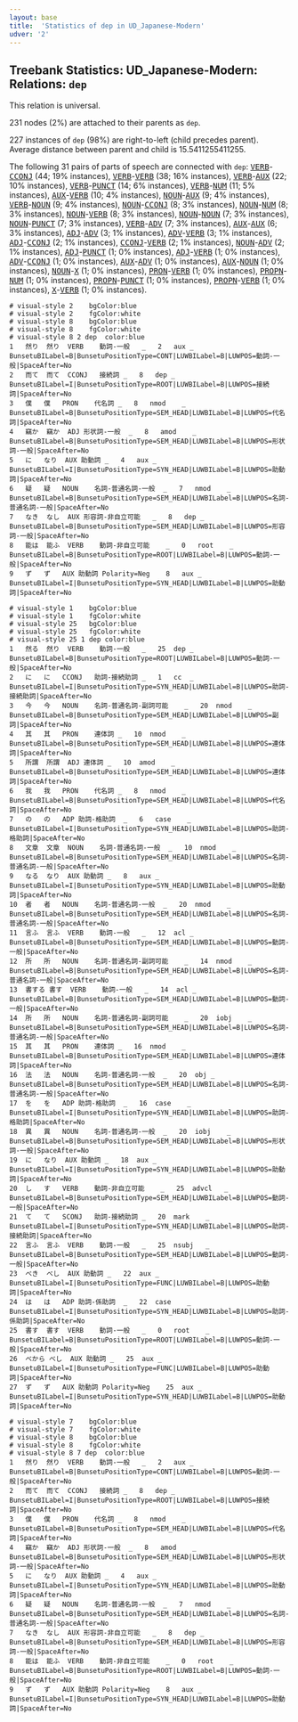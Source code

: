 ```yaml
---
layout: base
title:  'Statistics of dep in UD_Japanese-Modern'
udver: '2'
---
```


## Treebank Statistics: UD_Japanese-Modern: Relations: `dep`

This relation is universal.

231 nodes (2%) are attached to their parents as `dep`.

227 instances of `dep` (98%) are right-to-left (child precedes parent).
Average distance between parent and child is 15.5411255411255.

The following 31 pairs of parts of speech are connected with `dep`: <tt><a href="ja_modern-pos-VERB.html">VERB</a></tt>-<tt><a href="ja_modern-pos-CCONJ.html">CCONJ</a></tt> (44; 19% instances), <tt><a href="ja_modern-pos-VERB.html">VERB</a></tt>-<tt><a href="ja_modern-pos-VERB.html">VERB</a></tt> (38; 16% instances), <tt><a href="ja_modern-pos-VERB.html">VERB</a></tt>-<tt><a href="ja_modern-pos-AUX.html">AUX</a></tt> (22; 10% instances), <tt><a href="ja_modern-pos-VERB.html">VERB</a></tt>-<tt><a href="ja_modern-pos-PUNCT.html">PUNCT</a></tt> (14; 6% instances), <tt><a href="ja_modern-pos-VERB.html">VERB</a></tt>-<tt><a href="ja_modern-pos-NUM.html">NUM</a></tt> (11; 5% instances), <tt><a href="ja_modern-pos-AUX.html">AUX</a></tt>-<tt><a href="ja_modern-pos-VERB.html">VERB</a></tt> (10; 4% instances), <tt><a href="ja_modern-pos-NOUN.html">NOUN</a></tt>-<tt><a href="ja_modern-pos-AUX.html">AUX</a></tt> (9; 4% instances), <tt><a href="ja_modern-pos-VERB.html">VERB</a></tt>-<tt><a href="ja_modern-pos-NOUN.html">NOUN</a></tt> (9; 4% instances), <tt><a href="ja_modern-pos-NOUN.html">NOUN</a></tt>-<tt><a href="ja_modern-pos-CCONJ.html">CCONJ</a></tt> (8; 3% instances), <tt><a href="ja_modern-pos-NOUN.html">NOUN</a></tt>-<tt><a href="ja_modern-pos-NUM.html">NUM</a></tt> (8; 3% instances), <tt><a href="ja_modern-pos-NOUN.html">NOUN</a></tt>-<tt><a href="ja_modern-pos-VERB.html">VERB</a></tt> (8; 3% instances), <tt><a href="ja_modern-pos-NOUN.html">NOUN</a></tt>-<tt><a href="ja_modern-pos-NOUN.html">NOUN</a></tt> (7; 3% instances), <tt><a href="ja_modern-pos-NOUN.html">NOUN</a></tt>-<tt><a href="ja_modern-pos-PUNCT.html">PUNCT</a></tt> (7; 3% instances), <tt><a href="ja_modern-pos-VERB.html">VERB</a></tt>-<tt><a href="ja_modern-pos-ADV.html">ADV</a></tt> (7; 3% instances), <tt><a href="ja_modern-pos-AUX.html">AUX</a></tt>-<tt><a href="ja_modern-pos-AUX.html">AUX</a></tt> (6; 3% instances), <tt><a href="ja_modern-pos-ADJ.html">ADJ</a></tt>-<tt><a href="ja_modern-pos-ADV.html">ADV</a></tt> (3; 1% instances), <tt><a href="ja_modern-pos-ADV.html">ADV</a></tt>-<tt><a href="ja_modern-pos-VERB.html">VERB</a></tt> (3; 1% instances), <tt><a href="ja_modern-pos-ADJ.html">ADJ</a></tt>-<tt><a href="ja_modern-pos-CCONJ.html">CCONJ</a></tt> (2; 1% instances), <tt><a href="ja_modern-pos-CCONJ.html">CCONJ</a></tt>-<tt><a href="ja_modern-pos-VERB.html">VERB</a></tt> (2; 1% instances), <tt><a href="ja_modern-pos-NOUN.html">NOUN</a></tt>-<tt><a href="ja_modern-pos-ADV.html">ADV</a></tt> (2; 1% instances), <tt><a href="ja_modern-pos-ADJ.html">ADJ</a></tt>-<tt><a href="ja_modern-pos-PUNCT.html">PUNCT</a></tt> (1; 0% instances), <tt><a href="ja_modern-pos-ADJ.html">ADJ</a></tt>-<tt><a href="ja_modern-pos-VERB.html">VERB</a></tt> (1; 0% instances), <tt><a href="ja_modern-pos-ADV.html">ADV</a></tt>-<tt><a href="ja_modern-pos-CCONJ.html">CCONJ</a></tt> (1; 0% instances), <tt><a href="ja_modern-pos-AUX.html">AUX</a></tt>-<tt><a href="ja_modern-pos-ADV.html">ADV</a></tt> (1; 0% instances), <tt><a href="ja_modern-pos-AUX.html">AUX</a></tt>-<tt><a href="ja_modern-pos-NOUN.html">NOUN</a></tt> (1; 0% instances), <tt><a href="ja_modern-pos-NOUN.html">NOUN</a></tt>-<tt><a href="ja_modern-pos-X.html">X</a></tt> (1; 0% instances), <tt><a href="ja_modern-pos-PRON.html">PRON</a></tt>-<tt><a href="ja_modern-pos-VERB.html">VERB</a></tt> (1; 0% instances), <tt><a href="ja_modern-pos-PROPN.html">PROPN</a></tt>-<tt><a href="ja_modern-pos-NUM.html">NUM</a></tt> (1; 0% instances), <tt><a href="ja_modern-pos-PROPN.html">PROPN</a></tt>-<tt><a href="ja_modern-pos-PUNCT.html">PUNCT</a></tt> (1; 0% instances), <tt><a href="ja_modern-pos-PROPN.html">PROPN</a></tt>-<tt><a href="ja_modern-pos-VERB.html">VERB</a></tt> (1; 0% instances), <tt><a href="ja_modern-pos-X.html">X</a></tt>-<tt><a href="ja_modern-pos-VERB.html">VERB</a></tt> (1; 0% instances).


~~~ conllu
# visual-style 2	bgColor:blue
# visual-style 2	fgColor:white
# visual-style 8	bgColor:blue
# visual-style 8	fgColor:white
# visual-style 8 2 dep	color:blue
1	然り	然り	VERB	動詞-一般	_	2	aux	_	BunsetuBILabel=B|BunsetuPositionType=CONT|LUWBILabel=B|LUWPOS=動詞-一般|SpaceAfter=No
2	而て	而て	CCONJ	接続詞	_	8	dep	_	BunsetuBILabel=I|BunsetuPositionType=ROOT|LUWBILabel=B|LUWPOS=接続詞|SpaceAfter=No
3	僕	僕	PRON	代名詞	_	8	nmod	_	BunsetuBILabel=B|BunsetuPositionType=SEM_HEAD|LUWBILabel=B|LUWPOS=代名詞|SpaceAfter=No
4	竊か	竊か	ADJ	形状詞-一般	_	8	amod	_	BunsetuBILabel=B|BunsetuPositionType=SEM_HEAD|LUWBILabel=B|LUWPOS=形状詞-一般|SpaceAfter=No
5	に	なり	AUX	助動詞	_	4	aux	_	BunsetuBILabel=I|BunsetuPositionType=SYN_HEAD|LUWBILabel=B|LUWPOS=助動詞|SpaceAfter=No
6	疑	疑	NOUN	名詞-普通名詞-一般	_	7	nmod	_	BunsetuBILabel=B|BunsetuPositionType=SEM_HEAD|LUWBILabel=B|LUWPOS=名詞-普通名詞-一般|SpaceAfter=No
7	なき	なし	AUX	形容詞-非自立可能	_	8	dep	_	BunsetuBILabel=B|BunsetuPositionType=SEM_HEAD|LUWBILabel=B|LUWPOS=形容詞-一般|SpaceAfter=No
8	能は	能ふ	VERB	動詞-非自立可能	_	0	root	_	BunsetuBILabel=B|BunsetuPositionType=ROOT|LUWBILabel=B|LUWPOS=動詞-一般|SpaceAfter=No
9	ず	ず	AUX	助動詞	Polarity=Neg	8	aux	_	BunsetuBILabel=I|BunsetuPositionType=SYN_HEAD|LUWBILabel=B|LUWPOS=助動詞|SpaceAfter=No

~~~


~~~ conllu
# visual-style 1	bgColor:blue
# visual-style 1	fgColor:white
# visual-style 25	bgColor:blue
# visual-style 25	fgColor:white
# visual-style 25 1 dep	color:blue
1	然る	然り	VERB	動詞-一般	_	25	dep	_	BunsetuBILabel=B|BunsetuPositionType=ROOT|LUWBILabel=B|LUWPOS=動詞-一般|SpaceAfter=No
2	に	に	CCONJ	助詞-接続助詞	_	1	cc	_	BunsetuBILabel=I|BunsetuPositionType=SYN_HEAD|LUWBILabel=B|LUWPOS=助詞-接続助詞|SpaceAfter=No
3	今	今	NOUN	名詞-普通名詞-副詞可能	_	20	nmod	_	BunsetuBILabel=B|BunsetuPositionType=SEM_HEAD|LUWBILabel=B|LUWPOS=副詞|SpaceAfter=No
4	其	其	PRON	連体詞	_	10	nmod	_	BunsetuBILabel=B|BunsetuPositionType=SEM_HEAD|LUWBILabel=B|LUWPOS=連体詞|SpaceAfter=No
5	所謂	所謂	ADJ	連体詞	_	10	amod	_	BunsetuBILabel=B|BunsetuPositionType=SEM_HEAD|LUWBILabel=B|LUWPOS=連体詞|SpaceAfter=No
6	我	我	PRON	代名詞	_	8	nmod	_	BunsetuBILabel=B|BunsetuPositionType=SEM_HEAD|LUWBILabel=B|LUWPOS=代名詞|SpaceAfter=No
7	の	の	ADP	助詞-格助詞	_	6	case	_	BunsetuBILabel=I|BunsetuPositionType=SYN_HEAD|LUWBILabel=B|LUWPOS=助詞-格助詞|SpaceAfter=No
8	文章	文章	NOUN	名詞-普通名詞-一般	_	10	nmod	_	BunsetuBILabel=B|BunsetuPositionType=SEM_HEAD|LUWBILabel=B|LUWPOS=名詞-普通名詞-一般|SpaceAfter=No
9	なる	なり	AUX	助動詞	_	8	aux	_	BunsetuBILabel=I|BunsetuPositionType=SYN_HEAD|LUWBILabel=B|LUWPOS=助動詞|SpaceAfter=No
10	者	者	NOUN	名詞-普通名詞-一般	_	20	nmod	_	BunsetuBILabel=B|BunsetuPositionType=SEM_HEAD|LUWBILabel=B|LUWPOS=名詞-普通名詞-一般|SpaceAfter=No
11	言ふ	言ふ	VERB	動詞-一般	_	12	acl	_	BunsetuBILabel=B|BunsetuPositionType=SEM_HEAD|LUWBILabel=B|LUWPOS=動詞-一般|SpaceAfter=No
12	所	所	NOUN	名詞-普通名詞-副詞可能	_	14	nmod	_	BunsetuBILabel=B|BunsetuPositionType=SEM_HEAD|LUWBILabel=B|LUWPOS=名詞-普通名詞-一般|SpaceAfter=No
13	書する	書す	VERB	動詞-一般	_	14	acl	_	BunsetuBILabel=B|BunsetuPositionType=SEM_HEAD|LUWBILabel=B|LUWPOS=動詞-一般|SpaceAfter=No
14	所	所	NOUN	名詞-普通名詞-副詞可能	_	20	iobj	_	BunsetuBILabel=B|BunsetuPositionType=SEM_HEAD|LUWBILabel=B|LUWPOS=名詞-普通名詞-一般|SpaceAfter=No
15	其	其	PRON	連体詞	_	16	nmod	_	BunsetuBILabel=B|BunsetuPositionType=SEM_HEAD|LUWBILabel=B|LUWPOS=連体詞|SpaceAfter=No
16	法	法	NOUN	名詞-普通名詞-一般	_	20	obj	_	BunsetuBILabel=B|BunsetuPositionType=SEM_HEAD|LUWBILabel=B|LUWPOS=名詞-普通名詞-一般|SpaceAfter=No
17	を	を	ADP	助詞-格助詞	_	16	case	_	BunsetuBILabel=I|BunsetuPositionType=SYN_HEAD|LUWBILabel=B|LUWPOS=助詞-格助詞|SpaceAfter=No
18	異	異	NOUN	名詞-普通名詞-一般	_	20	iobj	_	BunsetuBILabel=B|BunsetuPositionType=SEM_HEAD|LUWBILabel=B|LUWPOS=形状詞-一般|SpaceAfter=No
19	に	なり	AUX	助動詞	_	18	aux	_	BunsetuBILabel=I|BunsetuPositionType=SYN_HEAD|LUWBILabel=B|LUWPOS=助動詞|SpaceAfter=No
20	し	す	VERB	動詞-非自立可能	_	25	advcl	_	BunsetuBILabel=B|BunsetuPositionType=SEM_HEAD|LUWBILabel=B|LUWPOS=動詞-一般|SpaceAfter=No
21	て	て	SCONJ	助詞-接続助詞	_	20	mark	_	BunsetuBILabel=I|BunsetuPositionType=SYN_HEAD|LUWBILabel=B|LUWPOS=助詞-接続助詞|SpaceAfter=No
22	言ふ	言ふ	VERB	動詞-一般	_	25	nsubj	_	BunsetuBILabel=B|BunsetuPositionType=SEM_HEAD|LUWBILabel=B|LUWPOS=動詞-一般|SpaceAfter=No
23	べき	べし	AUX	助動詞	_	22	aux	_	BunsetuBILabel=I|BunsetuPositionType=FUNC|LUWBILabel=B|LUWPOS=助動詞|SpaceAfter=No
24	は	は	ADP	助詞-係助詞	_	22	case	_	BunsetuBILabel=I|BunsetuPositionType=SYN_HEAD|LUWBILabel=B|LUWPOS=助詞-係助詞|SpaceAfter=No
25	書す	書す	VERB	動詞-一般	_	0	root	_	BunsetuBILabel=B|BunsetuPositionType=ROOT|LUWBILabel=B|LUWPOS=動詞-一般|SpaceAfter=No
26	べから	べし	AUX	助動詞	_	25	aux	_	BunsetuBILabel=I|BunsetuPositionType=FUNC|LUWBILabel=B|LUWPOS=助動詞|SpaceAfter=No
27	ず	ず	AUX	助動詞	Polarity=Neg	25	aux	_	BunsetuBILabel=I|BunsetuPositionType=SYN_HEAD|LUWBILabel=B|LUWPOS=助動詞|SpaceAfter=No

~~~


~~~ conllu
# visual-style 7	bgColor:blue
# visual-style 7	fgColor:white
# visual-style 8	bgColor:blue
# visual-style 8	fgColor:white
# visual-style 8 7 dep	color:blue
1	然り	然り	VERB	動詞-一般	_	2	aux	_	BunsetuBILabel=B|BunsetuPositionType=CONT|LUWBILabel=B|LUWPOS=動詞-一般|SpaceAfter=No
2	而て	而て	CCONJ	接続詞	_	8	dep	_	BunsetuBILabel=I|BunsetuPositionType=ROOT|LUWBILabel=B|LUWPOS=接続詞|SpaceAfter=No
3	僕	僕	PRON	代名詞	_	8	nmod	_	BunsetuBILabel=B|BunsetuPositionType=SEM_HEAD|LUWBILabel=B|LUWPOS=代名詞|SpaceAfter=No
4	竊か	竊か	ADJ	形状詞-一般	_	8	amod	_	BunsetuBILabel=B|BunsetuPositionType=SEM_HEAD|LUWBILabel=B|LUWPOS=形状詞-一般|SpaceAfter=No
5	に	なり	AUX	助動詞	_	4	aux	_	BunsetuBILabel=I|BunsetuPositionType=SYN_HEAD|LUWBILabel=B|LUWPOS=助動詞|SpaceAfter=No
6	疑	疑	NOUN	名詞-普通名詞-一般	_	7	nmod	_	BunsetuBILabel=B|BunsetuPositionType=SEM_HEAD|LUWBILabel=B|LUWPOS=名詞-普通名詞-一般|SpaceAfter=No
7	なき	なし	AUX	形容詞-非自立可能	_	8	dep	_	BunsetuBILabel=B|BunsetuPositionType=SEM_HEAD|LUWBILabel=B|LUWPOS=形容詞-一般|SpaceAfter=No
8	能は	能ふ	VERB	動詞-非自立可能	_	0	root	_	BunsetuBILabel=B|BunsetuPositionType=ROOT|LUWBILabel=B|LUWPOS=動詞-一般|SpaceAfter=No
9	ず	ず	AUX	助動詞	Polarity=Neg	8	aux	_	BunsetuBILabel=I|BunsetuPositionType=SYN_HEAD|LUWBILabel=B|LUWPOS=助動詞|SpaceAfter=No

~~~


